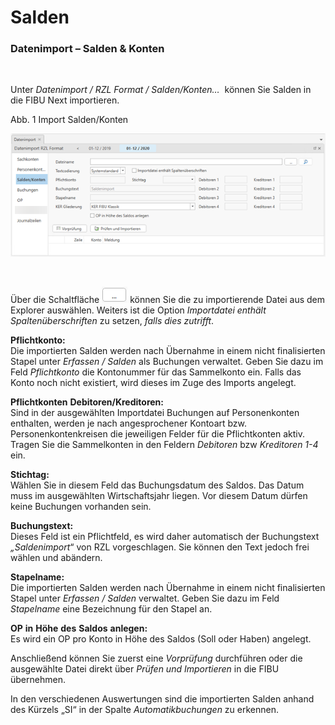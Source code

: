 # Salden

### Datenimport – Salden \& Konten

&nbsp;

Unter *Datenimport / RZL Format / Salden/Konten…*&nbsp; können Sie Salden in die FIBU Next importieren.

Abb. 1 Import Salden/Konten

![Image](<../lib/NeuesElement175.png>)

&nbsp;

Über die Schaltfläche ![Image](<../lib/NeuesElement174.png>) können Sie die zu importierende Datei aus dem Explorer auswählen. Weiters ist die Option *Importdatei enthält Spaltenüberschriften* zu setzen, *falls dies zutrifft*.

**Pflichtkonto:**\
Die importierten Salden werden nach Übernahme in einem nicht finalisierten Stapel unter *Erfassen / Salden* als Buchungen verwaltet. Geben Sie dazu im Feld *Pflichtkonto* die Kontonummer für das Sammelkonto ein. Falls das Konto noch nicht existiert, wird dieses im Zuge des Imports angelegt.

**Pflichtkonten** **Debitoren/Kreditoren:**\
Sind in der ausgewählten Importdatei Buchungen auf Personenkonten enthalten, werden je nach angesprochener Kontoart bzw. Personenkontenkreisen die jeweiligen Felder für die Pflichtkonten aktiv. Tragen Sie die Sammelkonten in den Feldern *Debitoren* bzw *Kreditoren 1-4* ein.

**Stichtag:**\
Wählen Sie in diesem Feld das Buchungsdatum des Saldos. Das Datum muss im ausgewählten Wirtschaftsjahr liegen. Vor diesem Datum dürfen keine Buchungen vorhanden sein.

**Buchungstext:**\
Dieses Feld ist ein Pflichtfeld, es wird daher automatisch der Buchungstext *„Saldenimport*“ von RZL vorgeschlagen. Sie können den Text jedoch frei wählen und abändern.

**Stapelname:**\
Die importierten Salden werden nach Übernahme in einem nicht finalisierten Stapel unter *Erfassen / Salden* verwaltet. Geben Sie dazu im Feld *Stapelname* eine Bezeichnung für den Stapel an.&nbsp;

**OP** **in** **Höhe** **des** **Saldos** **anlegen:**\
Es wird ein OP pro Konto in Höhe des Saldos (Soll oder Haben) angelegt.

Anschließend können Sie zuerst eine *Vorprüfung* durchführen oder die ausgewählte Datei direkt über *Prüfen und Importieren* in die FIBU übernehmen.

In den verschiedenen Auswertungen sind die importierten Salden anhand des Kürzels „SI“ in der Spalte *Automatikbuchungen* zu erkennen.

